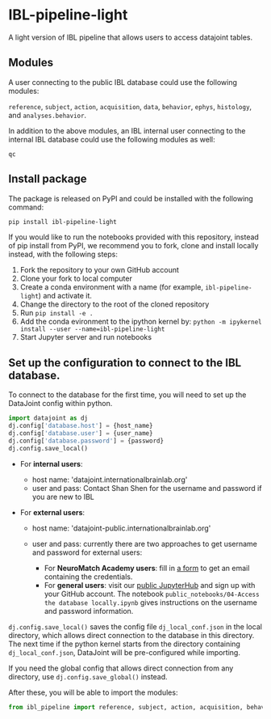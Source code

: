# IBL-pipeline-light
A light version of IBL pipeline that allows users to access datajoint tables.



## Modules
A user connecting to the public IBL database could use the following modules:

`reference`, `subject`, `action`, `acquisition`, `data`, `behavior`, `ephys`, `histology`, and `analyses.behavior`.

In addition to the above modules, an IBL internal user connecting to the internal IBL database could use the following modules as well:

`qc`


## Install package
The package is released on PyPI and could be installed with the following command:

```bash
pip install ibl-pipeline-light
```

If you would like to run the notebooks provided with this repository, instead of pip install from PyPI, we recommend you to fork, clone and install locally instead, with the following steps:


1. Fork the repository to your own GitHub account
2. Clone your fork to local computer
3. Create a conda environment with a name (for example, `ibl-pipeline-light`) and activate it.
4. Change the directory to the root of the cloned repository
5. Run `pip install -e .`
6. Add the conda evironment to the ipython kernel by: `python -m ipykernel install --user --name=ibl-pipeline-light`
7. Start Jupyter server and run notebooks


## Set up the configuration to connect to the IBL database.
To connect to the database for the first time, you will need to set up the DataJoint config within python.

```python
import datajoint as dj
dj.config['database.host'] = {host_name}
dj.config['database.user'] = {user_name}
dj.config['database.password'] = {password}
dj.config.save_local()
```

+ For **internal users**:

    + host name: 'datajoint.internationalbrainlab.org'
    + user and pass: Contact Shan Shen for the username and password if you are new to IBL

+ For **external users**:

    + host name: 'datajoint-public.internationalbrainlab.org'
    + user and pass: currently there are two approaches to get username and password for external users:

        + For **NeuroMatch Academy users**: fill in [a form](https://datajoint.io/events/nma-ibl-public) to get an email containing the credentials.
        + For **general users**: visit our [public JupyterHub](https://jupyterhub.internationalbrainlab.org) and sign up with your GitHub account. The notebook `public_notebooks/04-Access the database locally.ipynb` gives instructions on the username and password information.


`dj.config.save_local()` saves the config file `dj_local_conf.json` in the local directory, which allows direct connection to the database in this directory. The next time if the python kernel starts from the directory containing `dj_local_conf.json`, DataJoint will be pre-configured while importing.

If you need the global config that allows direct connection from any directory, use `dj.config.save_global()` instead.

After these, you will be able to import the modules:

```python
from ibl_pipeline import reference, subject, action, acquisition, behavior
```
